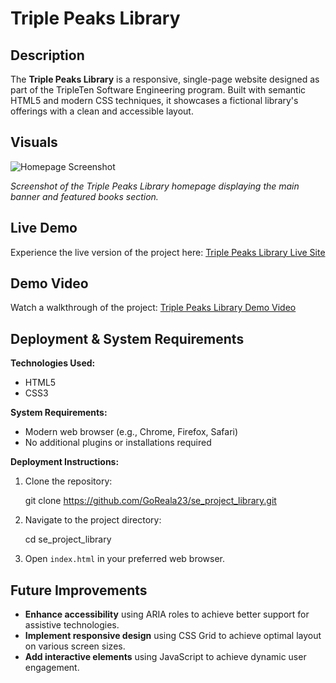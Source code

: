 # Triple Peaks Library

## Description

The **Triple Peaks Library** is a responsive, single-page website designed as part of the TripleTen Software Engineering program. Built with semantic HTML5 and modern CSS techniques, it showcases a fictional library's offerings with a clean and accessible layout.

## Visuals

![Homepage Screenshot](images/homepage-screenshot.png)

_Screenshot of the Triple Peaks Library homepage displaying the main banner and featured books section._

## Live Demo

Experience the live version of the project here: [Triple Peaks Library Live Site](https://goreala23.github.io/se_project_library)

## Demo Video

Watch a walkthrough of the project: [Triple Peaks Library Demo Video](https://www.youtube.com/watch?v=your-demo-video-link)

## Deployment & System Requirements

**Technologies Used:**

- HTML5
- CSS3

**System Requirements:**

- Modern web browser (e.g., Chrome, Firefox, Safari)
- No additional plugins or installations required

**Deployment Instructions:**

1. Clone the repository:

   git clone https://github.com/GoReala23/se_project_library.git

2. Navigate to the project directory:

   cd se_project_library

3. Open `index.html` in your preferred web browser.

## Future Improvements

- **Enhance accessibility** using ARIA roles to achieve better support for assistive technologies.
- **Implement responsive design** using CSS Grid to achieve optimal layout on various screen sizes.
- **Add interactive elements** using JavaScript to achieve dynamic user engagement.
